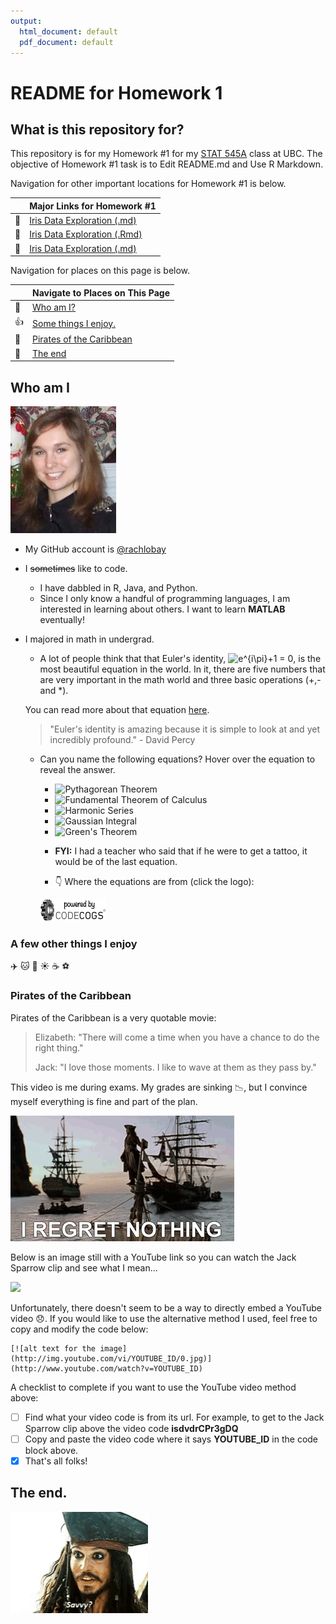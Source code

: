 ```yaml
---
output:
  html_document: default
  pdf_document: default
---
```

# README for Homework 1

## What is this repository for?
This repository is for my Homework #1 for my [STAT 545A](http://stat545.com) class at UBC. The objective of Homework #1 task is to Edit README.md and Use R Markdown. 

Navigation for other important locations for Homework #1 is below.

|               | Major Links for Homework #1 |
| ------------- |-------------|
|  :seedling:   | [Iris Data Exploration (.md)](https://github.com/STAT545-UBC-students/hw01-rachlobay/blob/master/545_hw1_rmarkdown_dataset.md)| 
|  :seedling:   | [Iris Data Exploration (.Rmd)](https://github.com/STAT545-UBC-students/hw01-rachlobay/blob/master/545_hw1_rmarkdown_dataset.Rmd)| 
|  :seedling:  | [Iris Data Exploration (.md)](https://github.com/STAT545-UBC-students/hw01-rachlobay/blob/master/545_hw1_rmarkdown_dataset.html)|

Navigation for places on this page is below.

|               | Navigate to Places on This Page |
| ------------- |-------------|
|  :woman:      | [Who am I?](#who-am-i)| 
|  :thumbsup:   | [Some things I enjoy.](#a-few-other-things-i-enjoy)| 
|  :movie_camera:| [Pirates of the Caribbean](#pirates-of-the-caribbean)|
|  :wave:       | [The end](#the-end)|

## Who am I
![Rachel](images/Rachel.png)

- My GitHub account is [@rachlobay](https://github.com/rachlobay)
- I ~~sometimes~~ like to code.
	+ I have dabbled in R, Java, and Python.
	+ Since I only know a handful of programming languages, I am interested in learning about others. I want to learn **MATLAB** eventually!
- I majored in math in undergrad.
	+ A lot of people think that that Euler's identity, <img src="https://latex.codecogs.com/gif.latex?e^{i\pi}&plus;1&space;=&space;0" title="e^{i\pi}+1 = 0" />, is the most beautiful equation in the world. In it, there are five numbers that are very important in the math world and three basic operations (+,- and *).
	
	You can read more about that equation [here](https://www.livescience.com/51399-eulers-identity.html).
	
	> "Euler's identity is amazing because it is simple to look at and yet incredibly profound." - David Percy 
	
	+ Can you name the following equations? Hover over the equation to reveal the answer.
	
        - <img src="https://latex.codecogs.com/gif.latex?a^2&space;&plus;&space;b^2&space;=&space;c^2" title="Pythagorean Theorem"/>
  
        - <img src="https://latex.codecogs.com/gif.latex?\int_{b}^{a}&space;f'(x)dx&space;=&space;f(b)&space;-&space;f(a)" title="Fundamental Theorem of Calculus"/>
  
        - <img src="https://latex.codecogs.com/gif.latex?1&space;&plus;&space;\frac{1}{2}&space;&plus;&space;\frac{1}{3}&space;&plus;&space;\frac{1}{4}&space;&plus;&space;\frac{1}{5}&space;&plus;&space;\frac{1}{6}&space;&plus;&space;...&space;=&space;\infty" title="Harmonic Series"/>
  
        - <img src="https://latex.codecogs.com/gif.latex?\int_{-\infty}^{\infty}e^{-x^2}dx&space;=&space;\sqrt{\pi}" title="Gaussian Integral"/>
  
        - <img src="https://latex.codecogs.com/gif.latex?\oint&space;P(x,y)&space;dx&space;&plus;&space;Q(x,y)&space;dy&space;=&space;\int&space;\int&space;\left&space;(&space;\frac{dQ}{dx}&space;-&space;\frac{dP}{dy}&space;\right&space;)&space;dx&space;dy" title="Green's Theorem"/>
   
        - **FYI:** I had a teacher who said that if he were to get a tattoo, it would be of the last equation.
  
        - :point_down: Where the equations are from (click the logo): 
        
        [![Code Cogs Logo](images/poweredbycc.gif)](https://www.codecogs.com/latex/eqneditor.php)

### A few other things I enjoy
:airplane: :cat: :dog: :sunny: :coffee: :soccer: 

### Pirates of the Caribbean

Pirates of the Caribbean is a very quotable movie:
> Elizabeth: "There will come a time when you have a chance to do the right thing."
>
> Jack: "I love those moments. I like to wave at them as they pass by."

This video is me during exams. My grades are sinking :chart_with_downwards_trend:, but I convince myself everything is fine and part of the plan. 

![I Regret Nothing](images/i-regret-nothing.gif)

Below is an image still with a YouTube link so you can watch the Jack Sparrow clip and see what I mean...

[![](http://img.youtube.com/vi/dvdrCPr3gDQ/0.jpg)](http://www.youtube.com/watch?v=dvdrCPr3gDQ)

Unfortunately, there doesn't seem to be a way to directly embed a YouTube video :disappointed:. If you would like to use the alternative method I used, feel free to copy and modify the code below:

```
[![alt text for the image](http://img.youtube.com/vi/YOUTUBE_ID/0.jpg)](http://www.youtube.com/watch?v=YOUTUBE_ID)
```

A checklist to complete if you want to use the YouTube video method above:
- [ ] Find what your video code is from its url. For example, to get to the Jack Sparrow clip above the video code **isdvdrCPr3gDQ**
- [ ] Copy and paste the video code where it says **YOUTUBE_ID** in the code block above.
- [x] That's all folks!

## The end.
![savvy](images/savvy.gif)

